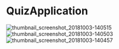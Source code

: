 # QuizApplication

![thumbnail_screenshot_20181003-140515](https://user-images.githubusercontent.com/27202690/46411130-41fdda00-c71b-11e8-9f0f-d9e932dab5d2.jpg)
![thumbnail_screenshot_20181003-140503](https://user-images.githubusercontent.com/27202690/46411131-42967080-c71b-11e8-832a-7b34cd971979.jpg)
![thumbnail_screenshot_20181003-140457](https://user-images.githubusercontent.com/27202690/46411132-42967080-c71b-11e8-9f2b-c0894a69c3cc.jpg)
